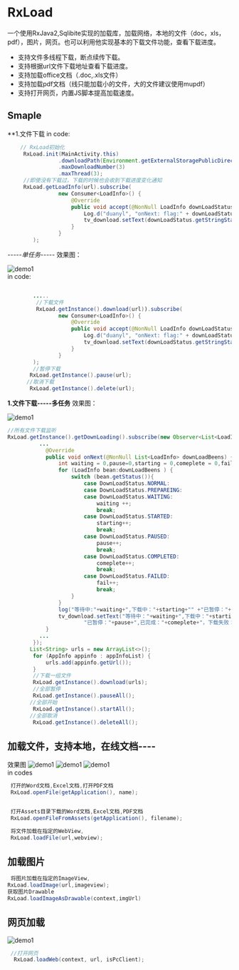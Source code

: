 # RxLoad
一个使用RxJava2,Sqlibite实现的加载库，加载网络，本地的文件（doc，xls，pdf），图片，网页。也可以利用他实现基本的下载文件功能，查看下载进度。
* 支持文件多线程下载，断点续传下载。
* 支持根据url文件下载地址查看下载进度。
* 支持加载office文档（.doc,.xls文件）
* 支持加载pdf文档（线只能加载小的文件，大的文件建议使用mupdf）
* 支持打开网页，内置JS脚本提高加载速度。

## Smaple
**1.文件下载
in code:

```Java
    // RxLoad初始化
     RxLoad.init(MainActivity.this)
                .downloadPath(Environment.getExternalStoragePublicDirectory("download").getPath())
                .maxDownloadNumber(3)
                .maxThread(3);
     //即使没有下载过，下载的时候也会收到下载进度变化通知              
     RxLoad.getLoadInfo(url).subscribe(
                new Consumer<LoadInfo>() {
                    @Override
                    public void accept(@NonNull LoadInfo downLoadStatus) throws Exception {
                        Log.d("duanyl", "onNext: flag:" + downLoadStatus.getStatus() + ",-->" + downLoadStatus.getFormatDownloadSize() + ",percent ：" + downLoadStatus.getPercentNumber());
                        tv_download.setText(downLoadStatus.getStringStatus() + ",   " + downLoadStatus.getFormatStatusString() + "    ,下载进度：" + downLoadStatus.getPercent());
                    }
                }
        );

```

*-----单任务-----*
效果图：

![demo1](https://raw.githubusercontent.com/Callanna/RxLoad/master/Res/signle.gif)  
in code:

```Java

        .....
         //下载文件
         RxLoad.getInstance().download(url)).subscribe(
                new Consumer<LoadInfo>() {
                    @Override
                    public void accept(@NonNull LoadInfo downLoadStatus) throws Exception {
                        Log.d("duanyl", "onNext: flag:" + downLoadStatus.getStatus() + ",-->" + downLoadStatus.getFormatDownloadSize() + ",percent ：" + downLoadStatus.getPercentNumber());
                        tv_download.setText(downLoadStatus.getStringStatus() + ",   " + downLoadStatus.getFormatStatusString() + "    ,下载进度：" + downLoadStatus.getPercent());
                    }
                }
        );
        //暂停下载
       RxLoad.getInstance().pause(url);
      //取消下载
       RxLoad.getInstance().delete(url);
```
**1.文件下载-----多任务**
效果图：

![demo1](https://raw.githubusercontent.com/Callanna/RxLoad/master/Res/mutile.gif)  


```java
//所有文件下载监听
RxLoad.getInstance().getDownLoading().subscribe(new Observer<List<LoadInfo>>() {
          ...
            @Override
            public void onNext(@NonNull List<LoadInfo> downLoadBeens) {
                int waiting = 0,pause=0,starting = 0,comeplete = 0,fail = 0 ;
                for (LoadInfo bean:downLoadBeens ) {
                    switch (bean.getStatus()){
                        case DownLoadStatus.NORMAL:
                        case DownLoadStatus.PREPAREING:
                        case DownLoadStatus.WAITING:
                            waiting ++;
                            break;
                        case DownLoadStatus.STARTED:
                            starting++;
                            break;
                        case DownLoadStatus.PAUSED:
                            pause++;
                            break;
                        case DownLoadStatus.COMPLETED:
                            comeplete++;
                            break;
                        case DownLoadStatus.FAILED:
                            fail++;
                            break;
                    }
                }
                log("等待中:"+waiting+",下载中："+starting+"" +"已暂停："+pause+",已完成："+comeplete+"，下载失败："+fail);
                tv_download.setText("等待中："+waiting+",下载中："+starting+"\n" +
                        "已暂停："+pause+",已完成："+comeplete+"，下载失败："+fail);
            }
          ...
        });
       List<String> urls = new ArrayList<>();
        for (AppInfo appinfo : appInfoList) {
            urls.add(appinfo.getUrl());
        }
        //下载一组文件
        RxLoad.getInstance().download(urls);
        //全部暂停
        RxLoad.getInstance().pauseAll();
       //全部开始
        RxLoad.getInstance().startAll();
       //全部取消
        RxLoad.getInstance().deleteAll();
```
## 加载文件，支持本地，在线文档----
效果图
![demo1](https://raw.githubusercontent.com/Callanna/RxLoad/master/Res/word.gif)  ![demo1](https://raw.githubusercontent.com/Callanna/RxLoad/master/Res/excel.gif)  ![demo1](https://raw.githubusercontent.com/Callanna/RxLoad/master/Res/pdf.gif)  
in codes
```java
 打开的Word文档,Excel文档,打开PDF文档
 RxLoad.openFile(getApplication(), name);


 打开Assets目录下载的Word文档,Excel文档,PDF文档
 RxLoad.openFileFromAssets(getApplication(), filename);

 将文件加载在指定的WebView,
 RxLoad.loadFile(url,webview);
 ```
 ## 加载图片
 ```java
  将图片加载在指定的ImageView,
 RxLoad.loadImage(url,imageview);
 获取图片Drawable
 RxLoad.loadImageAsDrawable(context,imgUrl)

```
## 网页加载
![demo1](https://raw.githubusercontent.com/Callanna/RxLoad/master/Res/youku.gif)  
```java
 //打开网页
  RxLoad.loadWeb(context, url, isPcClient);
```



